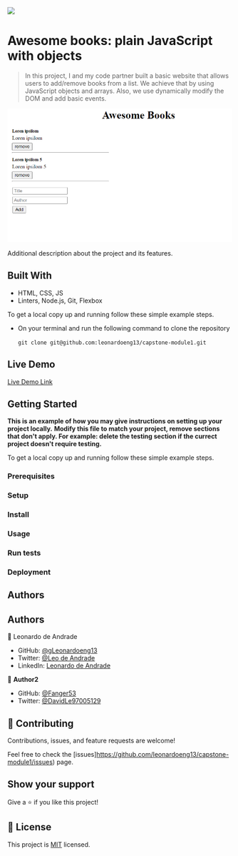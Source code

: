 ![](https://img.shields.io/badge/Microverse-blueviolet)

# Awesome books: plain JavaScript with objects

> In this project, I and my code partner built a basic website that allows users to add/remove books from a list. We achieve that by using JavaScript objects and arrays. Also, we use dynamically modify the DOM and add basic events.

![screenshot](./app_screenshot.png)

Additional description about the project and its features.

## Built With
- HTML, CSS, JS
- Linters, Node.js, Git, Flexbox

To get a local copy up and running follow these simple example steps.
- On your terminal and run the following command to clone the repository
  
  `git clone git@github.com:leonardoeng13/capstone-module1.git`

## Live Demo

[Live Demo Link](https://livedemo.com)


## Getting Started

**This is an example of how you may give instructions on setting up your project locally.**
**Modify this file to match your project, remove sections that don't apply. For example: delete the testing section if the currect project doesn't require testing.**


To get a local copy up and running follow these simple example steps.

### Prerequisites

### Setup

### Install

### Usage

### Run tests

### Deployment



## Authors

## Authors
👤 Leonardo de Andrade

- GitHub: [@gLeonardoeng13](https://github.com/leonardoeng13)
- Twitter: [@Leo de Andrade](https://twitter.com/andrede_leo)
- LinkedIn: [Leonardo de Andrade](https://linkedin.com/in/leonardodeandrade)

👤 **Author2**

- GitHub: [@Fanger53](https://github.com/Fanger53)
- Twitter: [@DavidLe97005129](https://twitter.com/DavidLe97005129)


## 🤝 Contributing
Contributions, issues, and feature requests are welcome!

Feel free to check the [issues]https://github.com/leonardoeng13/capstone-module1/issues) page.

## Show your support

Give a ⭐️ if you like this project!



## 📝 License

This project is [MIT](./MIT.md) licensed.
